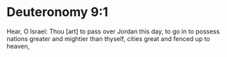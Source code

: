 # Deuteronomy 9:1

Hear, O Israel: Thou [art] to pass over Jordan this day, to go in to possess nations greater and mightier than thyself, cities great and fenced up to heaven,